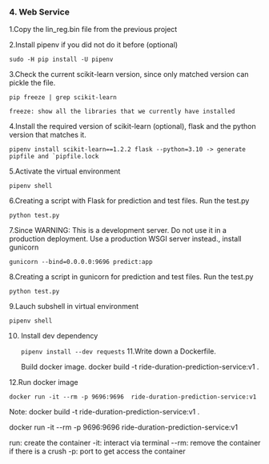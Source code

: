 ### 4. Web Service


1.Copy the lin_reg.bin file from the previous project

2.Install pipenv if you did not do it before (optional)

    sudo -H pip install -U pipenv

3.Check the current scikit-learn version, since only matched version can pickle the file.

    pip freeze | grep scikit-learn

    freeze: show all the libraries that we currently have installed
4.Install the required version of scikit-learn (optional), flask and the python version that matches it.

    pipenv install scikit-learn==1.2.2 flask --python=3.10 -> generate pipfile and `pipfile.lock

5.Activate the virtual environment

    pipenv shell

6.Creating a script with Flask for prediction and test files. Run the test.py

    python test.py

7.Since WARNING: This is a development server. Do not use it in a production deployment. Use a production WSGI server instead., install gunicorn

    gunicorn --bind=0.0.0.0:9696 predict:app

8.Creating a script in gunicorn for prediction and test files. Run the test.py

    python test.py

9.Lauch subshell in virtual environment

    pipenv shell
10. Install dev dependency

    `pipenv install --dev requests`
11.Write down a Dockerfile.

    Build docker image. docker build -t ride-duration-prediction-service:v1 .

12.Run docker image

    docker run -it --rm -p 9696:9696  ride-duration-prediction-service:v1

Note:
docker build -t ride-duration-prediction-service:v1 .

docker run -it --rm -p 9696:9696  ride-duration-prediction-service:v1

run: create the container
-it: interact via terminal
--rm: remove the container if there is a crush
-p: port to get access the container
